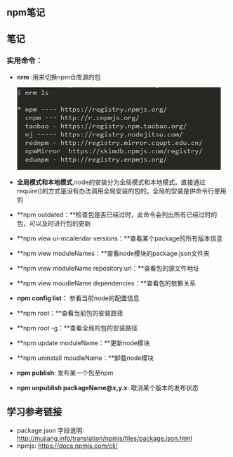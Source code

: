 ## npm笔记

## 笔记

###  实用命令：

- **nrm** :用来切换npm仓库源的包

    ![nrm](asserts/nrm.png)

- **全局模式和本地模式**,node的安装分为全局模式和本地模式。直接通过require()的方式是没有办法调用全局安装的包的。全局的安装是供命令行使用的

- **npm outdated：**检查包是否已经过时，此命令会列出所有已经过时的包，可以及时进行包的更新

- **npm view ui-mcalendar versions：**查看某个package的所有版本信息

- **npm view moduleNames：**查看node模块的package.json文件夹

- **npm view moduleName repository.url：**查看包的源文件地址

- **npm view moudleName dependencies：**查看包的依赖关系

- **npm  config list：** 参看当前node的配置信息

- **npm root：**查看当前包的安装路径

- **npm root -g：**查看全局的包的安装路径

- **npm update moduleName：**更新node模块

- **npm uninstall moudleName：**卸载node模块

- **npm publish**: 发布某一个包至npm

- **npm unpublish packageName@x,y.x**: 取消某个版本的发布状态


## 学习参考链接

- package.json 字段说明: <http://mujiang.info/translation/npmjs/files/package.json.html>
- npmjs: <https://docs.npmjs.com/cli/>